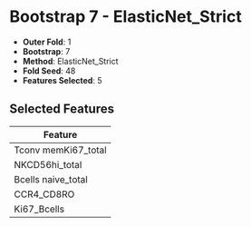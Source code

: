 # Bootstrap 7 - ElasticNet_Strict

- **Outer Fold**: 1
- **Bootstrap**: 7
- **Method**: ElasticNet_Strict
- **Fold Seed**: 48
- **Features Selected**: 5

## Selected Features

| Feature |
|---------|
| Tconv memKi67_total |
| NKCD56hi_total |
| Bcells naive_total |
| CCR4_CD8RO |
| Ki67_Bcells |
